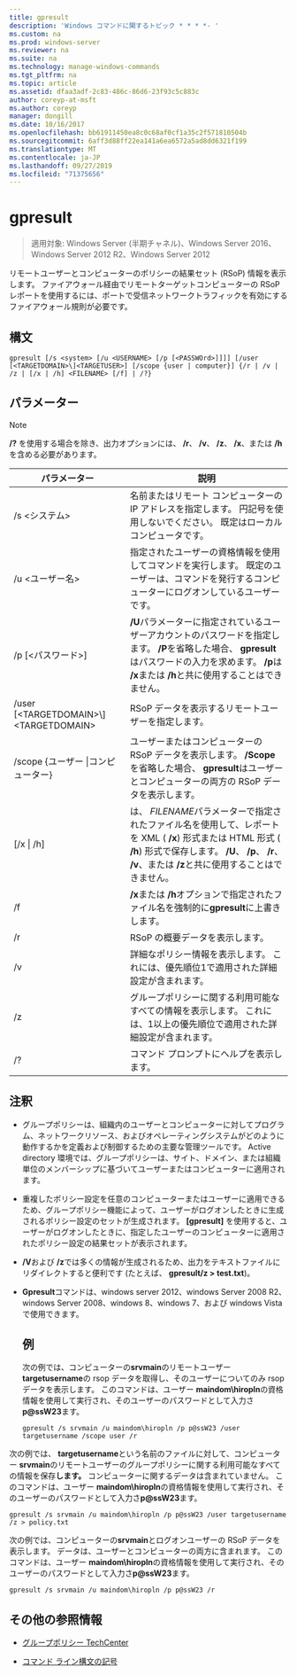 ```yaml
---
title: gpresult
description: 'Windows コマンドに関するトピック * * * *- '
ms.custom: na
ms.prod: windows-server
ms.reviewer: na
ms.suite: na
ms.technology: manage-windows-commands
ms.tgt_pltfrm: na
ms.topic: article
ms.assetid: dfaa3adf-2c83-486c-86d6-23f93c5c883c
author: coreyp-at-msft
ms.author: coreyp
manager: dongill
ms.date: 10/16/2017
ms.openlocfilehash: bb61911450ea8c0c68af0cf1a35c2f571810504b
ms.sourcegitcommit: 6aff3d88ff22ea141a6ea6572a5ad8dd6321f199
ms.translationtype: MT
ms.contentlocale: ja-JP
ms.lasthandoff: 09/27/2019
ms.locfileid: "71375656"
---
```

# <a name="gpresult"></a>gpresult

>適用対象: Windows Server (半期チャネル)、Windows Server 2016、Windows Server 2012 R2、Windows Server 2012

リモートユーザーとコンピューターのポリシーの結果セット (RSoP) 情報を表示します。
ファイアウォール経由でリモートターゲットコンピューターの RSoP レポートを使用するには、ポートで受信ネットワークトラフィックを有効にするファイアウォール規則が必要です。

## <a name="syntax"></a>構文

```
gpresult [/s <system> [/u <USERNAME> [/p [<PASSWOrd>]]]] [/user [<TARGETDOMAIN>\]<TARGETUSER>] [/scope {user | computer}] {/r | /v | /z | [/x | /h] <FILENAME> [/f] | /?}
```

## <a name="parameters"></a>パラメーター

> [!NOTE]
> **/?** を使用する場合を除き、出力オプションには、 **/r**、 **/v**、 **/z**、 **/x**、または **/h**を含める必要があります。

|                パラメーター                 |                                                                                                     説明                                                                                                      |
|------------------------------------------|----------------------------------------------------------------------------------------------------------------------------------------------------------------------------------------------------------------------|
|              /s \<システム\>               |                                                  名前またはリモート コンピューターの IP アドレスを指定します。 円記号を使用しないでください。 既定はローカル コンピュータです。                                                   |
|             /u \<ユーザー名\>              |                                指定されたユーザーの資格情報を使用してコマンドを実行します。 既定のユーザーは、コマンドを発行するコンピューターにログオンしているユーザーです。                                 |
|            /p [\<パスワード\>]             |            **/U**パラメーターに指定されているユーザーアカウントのパスワードを指定します。 **/P**を省略した場合、 **gpresult**はパスワードの入力を求めます。 **/p**は **/x**または **/h**と共に使用することはできません。            |
| /user [\<TARGETDOMAIN\>\\]\<TARGETDOMAIN\> |                                                                            RSoP データを表示するリモートユーザーを指定します。                                                                             |
|      /scope {ユーザー &#124;コンピューター}       |                                ユーザーまたはコンピューターの RSoP データを表示します。 **/Scope**を省略した場合、 **gpresult**はユーザーとコンピューターの両方の RSoP データを表示します。                                 |
|        [/x &#124; /h] <FILENAME>         | は、 *FILENAME*パラメーターで指定されたファイル名を使用して、レポートを XML ( **/x**) 形式または HTML 形式 ( **/h**) 形式で保存します。 **/U**、 **/p**、 **/r**、 **/v**、または **/z**と共に使用することはできません。 |
|                    /f                    |                                                           **/x**または **/h**オプションで指定されたファイル名を強制的に**gpresult**に上書きします。                                                           |
|                    /r                    |                                                                                             RSoP の概要データを表示します。                                                                                              |
|                    /v                    |                                                    詳細なポリシー情報を表示します。 これには、優先順位1で適用された詳細設定が含まれます。                                                    |
|                    /z                    |                                     グループポリシーに関する利用可能なすべての情報を表示します。 これには、1以上の優先順位で適用された詳細設定が含まれます。                                      |
|                    /?                    |                                                                                         コマンド プロンプトにヘルプを表示します。                                                                                         |

## <a name="remarks"></a>注釈
- グループポリシーは、組織内のユーザーとコンピューターに対してプログラム、ネットワークリソース、およびオペレーティングシステムがどのように動作するかを定義および制御するための主要な管理ツールです。 Active directory 環境では、グループポリシーは、サイト、ドメイン、または組織単位のメンバーシップに基づいてユーザーまたはコンピューターに適用されます。
- 重複したポリシー設定を任意のコンピューターまたはユーザーに適用できるため、グループポリシー機能によって、ユーザーがログオンしたときに生成されるポリシー設定のセットが生成されます。 **[gpresult]** を使用すると、ユーザーがログオンしたときに、指定したユーザーのコンピューターに適用されたポリシー設定の結果セットが表示されます。
- **/V**および **/z**では多くの情報が生成されるため、出力をテキストファイルにリダイレクトすると便利です (たとえば、 **gpresult/z > test.txt**)。
- **Gpresult**コマンドは、windows server 2012、windows Server 2008 R2、windows Server 2008、windows 8、windows 7、および windows Vista で使用できます。
  ## <a name="examples"></a>例
  次の例では、コンピューターの**srvmain**のリモートユーザー **targetusername**の rsop データを取得し、そのユーザーについてのみ rsop データを表示します。 このコマンドは、ユーザー **maindom\hiropln**の資格情報を使用して実行され、そのユーザーのパスワードとして入力さ<strong>p@ssW23</strong>ます。

  ```
  gpresult /s srvmain /u maindom\hiropln /p p@ssW23 /user targetusername /scope user /r
  ```
  
次の例では、 **targetusername**という名前のファイルに対して、コンピューター **srvmain**のリモートユーザーのグループポリシーに関する利用可能なすべての情報を保存**します。** コンピューターに関するデータは含まれていません。 このコマンドは、ユーザー **maindom\hiropln**の資格情報を使用して実行され、そのユーザーのパスワードとして入力さ<strong>p@ssW23</strong>ます。

  ```
  gpresult /s srvmain /u maindom\hiropln /p p@ssW23 /user targetusername /z > policy.txt
  ```
  
次の例では、コンピューターの**srvmain**とログオンユーザーの RSoP データを表示します。 データは、ユーザーとコンピューターの両方に含まれます。 このコマンドは、ユーザー **maindom\hiropln**の資格情報を使用して実行され、そのユーザーのパスワードとして入力さ<strong>p@ssW23</strong>ます。

  ```
  gpresult /s srvmain /u maindom\hiropln /p p@ssW23 /r
  ```
  
## <a name="additional-references"></a>その他の参照情報
- [グループポリシー TechCenter](https://go.microsoft.com/fwlink/?LinkID=145531)

- [コマンド ライン構文の記号](command-line-syntax-key.md)

